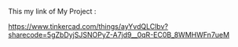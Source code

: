 This my link of My Project :

https://www.tinkercad.com/things/ayYvdQLClbv?sharecode=5gZbDyjSJSNOPyZ-A7jd9__0qR-EC0B_8WMHWFn7ueM
